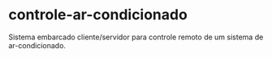 # controle-ar-condicionado
Sistema embarcado cliente/servidor para controle remoto de um sistema de ar-condicionado.
